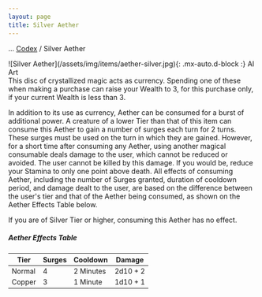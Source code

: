 ```yaml
---
layout: page
title: Silver Aether
---
```

<span class="breadcrumbs" markdown="1">... [Codex](/codex) / Silver Aether</span>
<div class="position-placeholder" markdown="1">
![Silver Aether](/assets/img/items/aether-silver.jpg){: .mx-auto.d-block :}
<span class="ai-img">AI Art</span>
</div>
This disc of crystallized magic acts as currency. Spending one of these when making a purchase can raise your Wealth to 3, for this purchase only, if your current Wealth is less than 3.

In addition to its use as currency, Aether can be consumed for a burst of additional power. A creature of a lower Tier than that of this item can consume this Aether to gain a number of surges each turn for 2 turns. These surges must be used on the turn in which they are gained. However, for a short time after consuming any Aether, using another magical consumable deals damage to the user, which cannot be reduced or avoided. The user cannot be killed by this damage. If you would be, reduce your Stamina to only one point above death. All effects of consuming Aether, including the number of Surges granted, duration of cooldown period, and damage dealt to the user, are based on the difference between the user's tier and that of the Aether being consumed, as shown on the Aether Effects Table below.

If you are of Silver Tier or higher, consuming this Aether has no effect.

##### Aether Effects Table

| Tier | Surges | Cooldown | Damage |
| --- | --- | --- | --- |
| Normal | 4 | 2 Minutes | 2d10 + 2 |
| Copper | 3 | 1 Minute | 1d10 + 1 |

